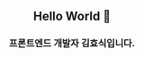 ## <div align=center>Hello World 👋</div>
### <div align=center>프론트엔드 개발자 김효식입니다.</div>
<br/>
<div align=center>
<!-- - 언제나 다양한 가능성을 살피며, 유연한 사고를 지닌 프론트엔드 개발자 김효식입니다. 🙏 <br/>
- Framework가 아닌 JavaScript의 원리를 잘 이해하려고 합니다. ⚡ <br/>
- 호기심을 가지고 새로운 기술을 알아가는 것을 겁내지 않습니다. 💨 <br/>
- 좋은 아웃풋은 팀원들과의 꾸준한 소통에서 나온다고 생각합니다. 👍 <br/>
- 더 나은 서비스를 위해 사용하기 적합한 UI/UX를 고민합니다.💬 <br/> -->
</div>

<!--
**h-sick/h-sick** is a ✨ _special_ ✨ repository because its `README.md` (this file) appears on your GitHub profile.

Here are some ideas to get you started:

- 🔭 I’m currently working on ...
- 🌱 I’m currently learning ...
- 👯 I’m looking to collaborate on ...
- 🤔 I’m looking for help with ...
- 💬 Ask me about ...
- 📫 How to reach me: ...
- 😄 Pronouns: ...
- ⚡ Fun fact: ...
-->
